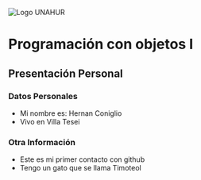 ![Logo UNAHUR](./UNAHUR.png)

# Programación con objetos I
## Presentación Personal

### Datos Personales
- Mi nombre es: Hernan Coniglio
- Vivo en Villa Tesei


### Otra Información
- Este es mi primer contacto con github
- Tengo un gato que se llama Timoteol
